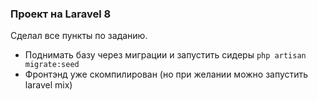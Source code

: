 ### Проект на Laravel 8

Сделал все пункты по заданию.

- Поднимать базу через миграции и запустить сидеры `php artisan migrate:seed`
- Фронтэнд уже скомпилирован (но при желании можно запустить laravel mix)
